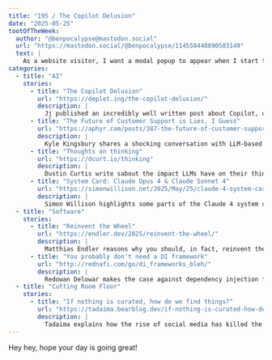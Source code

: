 ```yaml
---
title: "195 / The Copilot Delusion"
date: "2025-05-25"
tootOfTheWeek:
  author: "@benpocalypse@mastodon.social"
  url: "https://mastodon.social/@benpocalypse/114558440890503149"
  text: |
    As a website visitor, I want a modal popup to appear when I start to scroll down so that I can subscribe to your newsletter and increase shareholder value.
categories:
  - title: "AI"
    stories:
      - title: "The Copilot Delusion"
        url: "https://deplet.ing/the-copilot-delusion/"
        description: |
          Jj published an incredibly well written post about Copilot, or using LLMs for software development.
      - title: "The Future of Customer Support is Lies, I Guess"
        url: "https://aphyr.com/posts/387-the-future-of-customer-support-is-lies-i-guess"
        description: |
          Kyle Kingsbury shares a shocking conversation with LLM-based customer support.
      - title: "Thoughts on thinking"
        url: "https://dcurt.is/thinking"
        description: |
          Dustin Curtis write sabout the impact LLMs have on their thinking skills.
      - title: "System Card: Claude Opus 4 & Claude Sonnet 4"
        url: "https://simonwillison.net/2025/May/25/claude-4-system-card/"
        description: |
          Simon Willison highlights some parts of the Claude 4 system card. No matter how you think about AI, this is fun to read.
  - title: "Software"
    stories:
      - title: "Reinvent the Wheel"
        url: "https://endler.dev/2025/reinvent-the-wheel/"
        description: |
          Matthias Endler reasons why you should, in fact, reinvent the wheel from time to time.
      - title: "You probably don't need a DI framework"
        url: "http://rednafi.com/go/di_frameworks_bleh/"
        description: |
          Redowan Delowar makes the case against dependency injection frameworks in Go.
  - title: "Cutting Room Floor"
    stories:
      - title: "If nothing is curated, how do we find things?"
        url: "https://tadaima.bearblog.dev/if-nothing-is-curated-how-do-we-find-things/"
        description: |
          Tadaima explains how the rise of social media has killed the art of curation.
---
```


Hey hey, hope your day is going great!
